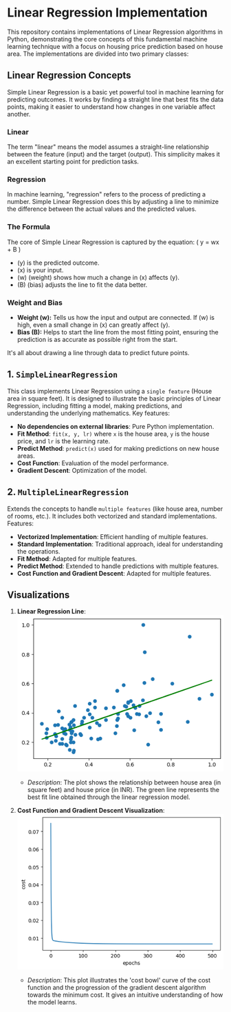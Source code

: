 # Linear Regression Implementation

This repository contains implementations of Linear Regression algorithms in Python, demonstrating the core concepts of this fundamental machine learning technique with a focus on housing price prediction based on house area. The implementations are divided into two primary classes:

## Linear Regression Concepts

Simple Linear Regression is a basic yet powerful tool in machine learning for predicting outcomes. It works by finding a straight line that best fits the data points, making it easier to understand how changes in one variable affect another.

### Linear
The term "linear" means the model assumes a straight-line relationship between the feature (input) and the target (output). This simplicity makes it an excellent starting point for prediction tasks.

### Regression
In machine learning, "regression" refers to the process of predicting a number. Simple Linear Regression does this by adjusting a line to minimize the difference between the actual values and the predicted values.

### The Formula
The core of Simple Linear Regression is captured by the equation: \( y = wx + B \)
- \(y\) is the predicted outcome.
- \(x\) is your input.
- \(w\) (weight) shows how much a change in \(x\) affects \(y\).
- \(B\) (bias) adjusts the line to fit the data better.

### Weight and Bias
- **Weight (w):** Tells us how the input and output are connected. If \(w\) is high, even a small change in \(x\) can greatly affect \(y\).
- **Bias (B):** Helps to start the line from the most fitting point, ensuring the prediction is as accurate as possible right from the start.

 It's all about drawing a line through data to predict future points.

## 1. `SimpleLinearRegression`
This class implements Linear Regression using a `single feature` (House area in square feet). It is designed to illustrate the basic principles of Linear Regression, including fitting a model, making predictions, and understanding the underlying mathematics. Key features:

- **No dependencies on external libraries**: Pure Python implementation.
- **Fit Method**: `fit(x, y, lr)` where `x` is the house area, `y` is the house price, and `lr` is the learning rate.
- **Predict Method**: `predict(x)` used for making predictions on new house areas.
- **Cost Function**: Evaluation of the model performance.
- **Gradient Descent**: Optimization of the model.

## 2. `MultipleLinearRegression`
Extends the concepts to handle `multiple features` (like house area, number of rooms, etc.). It includes both vectorized and standard implementations. Features:

- **Vectorized Implementation**: Efficient handling of multiple features.
- **Standard Implementation**: Traditional approach, ideal for understanding the operations.
- **Fit Method**: Adapted for multiple features.
- **Predict Method**: Extended to handle predictions with multiple features.
- **Cost Function and Gradient Descent**: Adapted for multiple features.

## Visualizations

1. **Linear Regression Line**:
   ![Linear Regression Line](linear_regression.png)
   - *Description*: The plot shows the relationship between house area (in square feet) and house price (in INR). The green line represents the best fit line obtained through the linear regression model.

2. **Cost Function and Gradient Descent Visualization**:
   ![Cost Function and Gradient Descent](gradient_descent.png)
   - *Description*: This plot illustrates the 'cost bowl' curve of the cost function and the progression of the gradient descent algorithm towards the minimum cost. It gives an intuitive understanding of how the model learns.

